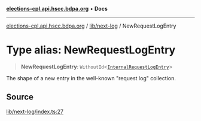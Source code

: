 [**elections-cpl.api.hscc.bdpa.org**](../../../README.md) • **Docs**

***

[elections-cpl.api.hscc.bdpa.org](../../../README.md) / [lib/next-log](../README.md) / NewRequestLogEntry

# Type alias: NewRequestLogEntry

> **NewRequestLogEntry**: `WithoutId`\<[`InternalRequestLogEntry`](InternalRequestLogEntry.md)\>

The shape of a new entry in the well-known "request log" collection.

## Source

[lib/next-log/index.ts:27](https://github.com/nhscc/elections_cpl.api.hscc.bdpa.org/blob/46ed5b306a3fd199be2bd28706c3da03542c6da3/lib/next-log/index.ts#L27)
